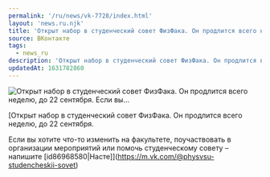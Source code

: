 ```yaml
---
permalink: '/ru/news/vk-7728/index.html'
layout: 'news.ru.njk'
title: 'Открыт набор в студенческий совет ФизФака. Он продлится всего неделю, до 22 сентября.   Если вы…'
source: ВКонтакте
tags:
  - news_ru
description: 'Открыт набор в студенческий совет ФизФака. Он продлится всего неделю, до 22 сентября.   Если вы…'
updatedAt: 1631782860
---
```

![Открыт набор в студенческий совет ФизФака. Он продлится всего неделю, до 22 сентября.   Если вы…](https://sun9-41.userapi.com/sun9-79/impf/c850336/v850336125/1d94ec/BB--GG9KoQc.jpg?size=1280x853&quality=96&sign=b351c9d478917f4927498aecae812daf&c_uniq_tag=u93SeeZbrtsoAEA2_k6Q8LoMp6BsPdAQhIfwiixdCm0&type=album)

[Открыт набор в студенческий совет ФизФака. Он продлится всего неделю, до 22 сентября. 

Если вы хотите что-то изменить на факультете, поучаствовать в организации мероприятий или помочь студенческому совету – напишите [id86968580|Насте]](https://m.vk.com/@physvsu-studencheskii-sovet)
